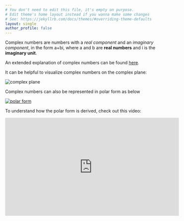 ```yaml
---
# You don't need to edit this file, it's empty on purpose.
# Edit theme's home layout instead if you wanna make some changes
# See: https://jekyllrb.com/docs/themes/#overriding-theme-defaults
layout: single
author_profile: false
---
```


Complex numbers are numbers with a *real component* and an *imaginary component*, in the form a+bi, where a and b are **real numbers** and i is the **imaginary unit**.

An extended explanation of complex numbers can be found [here](https://en.wikipedia.org/wiki/Complex_number).

It can be helpful to visualize complex numbers on the complex plane:

![complex plane](https://upload.wikimedia.org/wikipedia/commons/5/5d/Imaginarynumber2.PNG)

Complex numbers can also be represented in polar form as below

[![polar form](https://upload.wikimedia.org/wikipedia/commons/thumb/7/71/Euler%27s_formula.svg/250px-Euler%27s_formula.svg.png)](https://en.wikipedia.org/wiki/Polar_coordinate_system)

To understand how the polar form is derived, check out this video:
<iframe width="560" height="315" src="https://www.youtube.com/embed/lFT2hwsCMls?si=XLJKBa_SXol_bQ_D" title="YouTube video player" frameborder="0" allow="accelerometer; autoplay; clipboard-write; encrypted-media; gyroscope; picture-in-picture; web-share" referrerpolicy="strict-origin-when-cross-origin" allowfullscreen></iframe>
